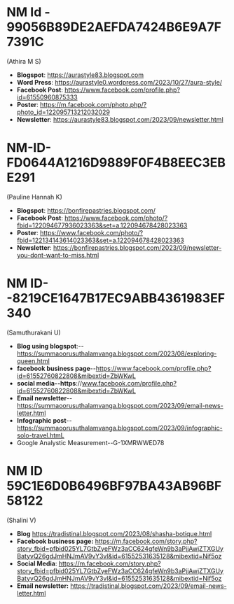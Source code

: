 # NM Id - 99056B89DE2AEFDA7424B6E9A7F7391C
(Athira M S)

- __Blogspot__: https://aurastyle83.blogspot.com
- __Word Press__: https://aurastyle0.wordpress.com/2023/10/27/aura-style/
- __Facebook Post__: https://www.facebook.com/profile.php?id=61550960875333
- __Poster__: https://m.facebook.com/photo.php/?photo_id=122095713212032029
- __Newsletter__: https://aurastyle83.blogspot.com/2023/09/newsletter.html

# NM-ID-FD0644A1216D9889F0F4B8EEC3EBE291
(Pauline Hannah K)

+ __Blogspot__:      https://bonfirepastries.blogspot.com/
+ __Facebook Post__: https://www.facebook.com/photo/?fbid=122094677936023363&set=a.122094678428023363
+ __Poster__:        https://www.facebook.com/photo/?fbid=122134143614023363&set=a.122094678428023363
+ __Newsletter__:    https://bonfirepastries.blogspot.com/2023/09/newsletter-you-dont-want-to-miss.html

# NM ID--8219CE1647B17EC9ABB4361983EF340
(Samuthurakani U)

+ __Blog using blogspot__:--https://summaoorusuthalamvanga.blogspot.com/2023/08/exploring-queen.html
+ __facebook business page__--https://www.facebook.com/profile.php?id=61552760822808&mibextid=ZbWKwL
+ __social media--https__://www.facebook.com/profile.php?id=61552760822808&mibextid=ZbWKwL
+ __Email newsletter__--https://summaoorusuthalamvanga.blogspot.com/2023/09/email-news-letter.html
+ __Infographic post__--https://summaoorusuthalamvanga.blogspot.com/2023/09/infographic-solo-travel.htmL
+ Google Analystic Measurement--G-1XMRWWED78


# __NM ID__ 59C1E6D0B6496BF97BA43AB96BF58122
(Shalini V)

+ __Blog__ https://tradistinal.blogspot.com/2023/08/shasha-botique.html
+ __Facebook business page:__  https://m.facebook.com/story.php?story_fbid=pfbid025YL7GtbZyeFWz3aCC624gfeWn9b3aPjjAwjZTXGUyBatyvQ26gdJmHNJmAV9vY3vl&id=61552531635128&mibextid=Nif5oz
+ __Social Media__: https://m.facebook.com/story.php?story_fbid=pfbid025YL7GtbZyeFWz3aCC624gfeWn9b3aPjjAwjZTXGUyBatyvQ26gdJmHNJmAV9vY3vl&id=61552531635128&mibextid=Nif5oz
+ __Email newsletter:__ https://tradistinal.blogspot.com/2023/09/email-news-letter.html

